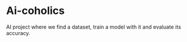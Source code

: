 # Ai-coholics
AI project where we find a dataset, train a model with it and evaluate its accuracy. 
